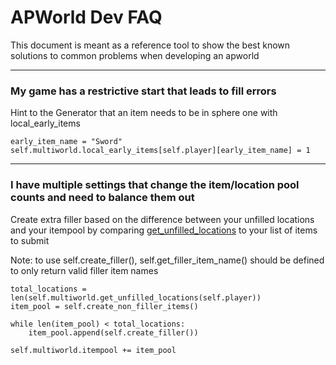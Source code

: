 # APWorld Dev FAQ

This document is meant as a reference tool to show the best known solutions to common problems when developing an apworld

---

### My game has a restrictive start that leads to fill errors

Hint to the Generator that an item needs to be in sphere one with local_early_items
```
early_item_name = "Sword"
self.multiworld.local_early_items[self.player][early_item_name] = 1
```

---

### I have multiple settings that change the item/location pool counts and need to balance them out

Create extra filler based on the difference between your unfilled locations and your itempool by comparing [get_unfilled_locations](/BaseClasses.py) to your list of items to submit

Note: to use self.create_filler(), self.get_filler_item_name() should be defined to only return valid filler item names
```
total_locations = len(self.multiworld.get_unfilled_locations(self.player))
item_pool = self.create_non_filler_items()

while len(item_pool) < total_locations:
    item_pool.append(self.create_filler())

self.multiworld.itempool += item_pool
```

